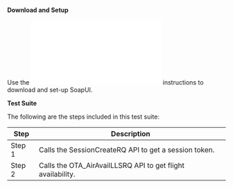 **Download and Setup**

Use the ![Readme.md](/SabreAPIsTestSuites/README.md) instructions to download and
set-up SoapUI.

**Test Suite**

The following are the steps included in this test suite:

| **Step** | **Description**                                              |
|----------|--------------------------------------------------------------|
| Step 1   | Calls the SessionCreateRQ API to get a session token.        |
| Step 2   | Calls the OTA_AirAvailLLSRQ API to get flight availability. |



